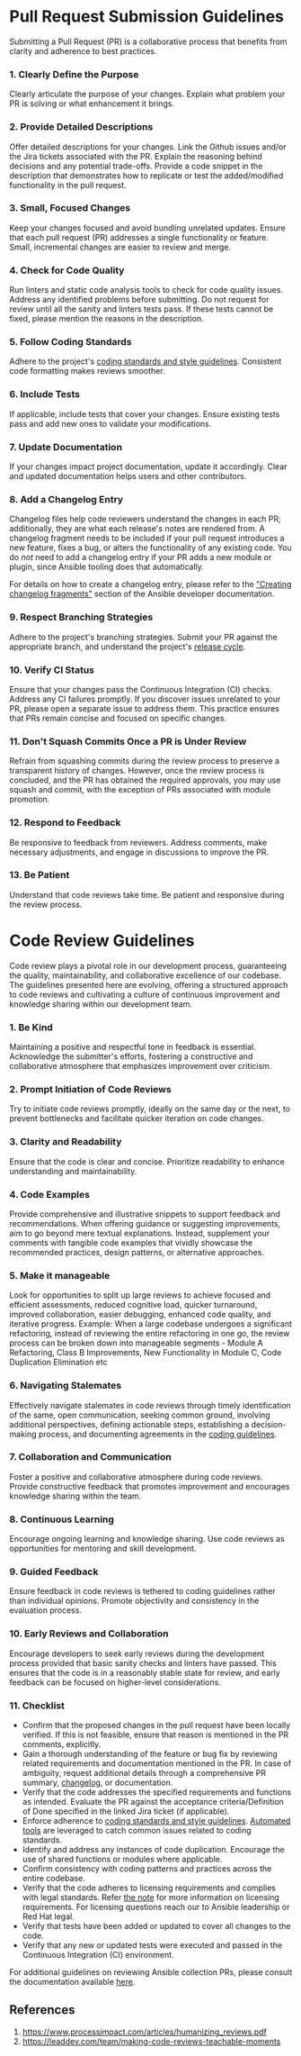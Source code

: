 # Pull Request Submission Guidelines

Submitting a Pull Request (PR) is a collaborative process that benefits from clarity and adherence to best practices.

### **1. Clearly Define the Purpose**
Clearly articulate the purpose of your changes. Explain what problem your PR is solving or what enhancement it brings.

### **2. Provide Detailed Descriptions**
Offer detailed descriptions for your changes. Link the Github issues and/or the Jira tickets associated with the PR. Explain the reasoning behind decisions and any potential trade-offs. Provide a code snippet in the description that demonstrates how to replicate or test the added/modified functionality in the pull request. 

### **3. Small, Focused Changes**
Keep your changes focused and avoid bundling unrelated updates. Ensure that each pull request (PR) addresses a single functionality or feature. Small, incremental changes are easier to review and merge.

### **4. Check for Code Quality**
Run linters and static code analysis tools to check for code quality issues. Address any identified problems before submitting. Do not request for review until all the sanity and linters tests pass. If these tests cannot be fixed, please mention the reasons in the description.

### **5. Follow Coding Standards**
Adhere to the project's [coding standards and style guidelines](https://github.com/ansible-collections/cloud-content-handbook/blob/main/GUIDELINES/coding_guidelines.md). Consistent code formatting makes reviews smoother.

### **6. Include Tests**
If applicable, include tests that cover your changes. Ensure existing tests pass and add new ones to validate your modifications.

### **7. Update Documentation**
If your changes impact project documentation, update it accordingly. Clear and updated documentation helps users and other contributors.

### **8. Add a Changelog Entry**
Changelog files help code reviewers understand the changes in each PR; additionally, they are what each release's notes are rendered from. A changelog fragment needs to be included if your pull request introduces a new feature, fixes a bug, or alters the functionality of any existing code. You do _not_ need to add a changelog entry if your PR adds a new module or plugin, since Ansible tooling does that automatically.

For details on how to create a changelog entry, please refer to the ["Creating changelog fragments"](https://docs.ansible.com/ansible/latest/community/development_process.html#creating-changelog-fragments) section of the Ansible developer documentation.

### **9. Respect Branching Strategies**
Adhere to the project's branching strategies. Submit your PR against the appropriate branch, and understand the project's [release cycle](https://github.com/ansible-collections/cloud-content-handbook/blob/main/Releases/release_cycles.md).

### **10. Verify CI Status**
Ensure that your changes pass the Continuous Integration (CI) checks. Address any CI failures promptly. If you discover issues unrelated to your PR, please open a separate issue to address them. This practice ensures that PRs remain concise and focused on specific changes.

### **11. Don't Squash Commits Once a PR is Under Review**
Refrain from squashing commits during the review process to preserve a transparent history of changes. However, once the review process is concluded, and the PR has obtained the required approvals, you may use squash and commit, with the exception of PRs associated with module promotion.

### **12. Respond to Feedback**
Be responsive to feedback from reviewers. Address comments, make necessary adjustments, and engage in discussions to improve the PR.

### **13. Be Patient**
Understand that code reviews take time. Be patient and responsive during the review process.


# Code Review Guidelines

Code review plays a pivotal role in our development process, guaranteeing the quality, maintainability, and collaborative excellence of our codebase. The guidelines presented here are evolving, offering a structured approach to code reviews and cultivating a culture of continuous improvement and knowledge sharing within our development team.

### 1. Be Kind
Maintaining a positive and respectful tone in feedback is essential. Acknowledge the submitter's efforts, fostering a constructive and collaborative atmosphere that emphasizes improvement over criticism.

### 2. Prompt Initiation of Code Reviews
Try to initiate code reviews promptly, ideally on the same day or the next, to prevent bottlenecks and facilitate quicker iteration on code changes.

### 3. Clarity and Readability
Ensure that the code is clear and concise. Prioritize readability to enhance understanding and maintainability.

### 4. Code Examples
Provide comprehensive and illustrative snippets to support feedback and recommendations. When offering guidance or suggesting improvements, aim to go beyond mere textual explanations. Instead, supplement your comments with tangible code examples that vividly showcase the recommended practices, design patterns, or alternative approaches.

### 5. Make it manageable
Look for opportunities to split up large reviews to achieve focused and efficient assessments, reduced cognitive load, quicker turnaround, improved collaboration, easier debugging, enhanced code quality, and iterative progress.
Example:
When a large codebase undergoes a significant refactoring, instead of reviewing the entire refactoring in one go, the review process can be broken down into manageable segments - Module A Refactoring, Class B Improvements, New Functionality in Module C, Code Duplication Elimination etc

### 6. Navigating Stalemates
Effectively navigate stalemates in code reviews through timely identification of the same, open communication, seeking common ground, involving additional perspectives, defining actionable steps, establishing a decision-making process, and documenting agreements in the [coding guidelines](https://github.com/ansible-collections/cloud-content-handbook/blob/main/GUIDELINES/coding_guidelines.md). 

### 7. Collaboration and Communication
Foster a positive and collaborative atmosphere during code reviews. Provide constructive feedback that promotes improvement and encourages knowledge sharing within the team.

### 8. Continuous Learning
Encourage ongoing learning and knowledge sharing. Use code reviews as opportunities for mentoring and skill development.

### 9. Guided Feedback
Ensure feedback in code reviews is tethered to coding guidelines rather than individual opinions. Promote objectivity and consistency in the evaluation process.

### 10. Early Reviews and Collaboration
Encourage developers to seek early reviews during the development process provided that basic sanity checks and linters have passed. This ensures that the code is in a reasonably stable state for review, and early feedback can be focused on higher-level considerations.

### 11. Checklist 
- Confirm that the proposed changes in the pull request have been locally verified. If this is not feasible, ensure that reason is mentioned in the PR comments, explicitly.
- Gain a thorough understanding of the feature or bug fix by reviewing related requirements and documentation mentioned in the PR. In case of ambiguity, request additional details through a comprehensive PR summary, [changelog](https://docs.ansible.com/ansible/latest/community/development_process.html#creating-changelog-fragments), or documentation.
- Verify that the code addresses the specified requirements and functions as intended. Evaluate the PR against the acceptance criteria/Definition of Done specified in the linked Jira ticket (if applicable).
- Enforce adherence to [coding standards and style guidelines](https://github.com/ansible-collections/cloud-content-handbook/blob/main/GUIDELINES/coding_guidelines.md). [Automated tools](https://github.com/ansible-collections/cloud-content-handbook/blob/main/CI/README.md#what-checks-are-run) are leveraged to catch common issues related to coding standards.
- Identify and address any instances of code duplication. Encourage the use of shared functions or modules where applicable.
- Confirm consistency with coding patterns and practices across the entire codebase.
- Verify that the code adheres to licensing requirements and complies with legal standards. Refer [the note](https://docs.ansible.com/ansible/latest/dev_guide/developing_modules_in_groups.html) for more information on licensing requirements. For licensing questions reach our to Ansible leadership or Red Hat legal.
- Verify that tests have been added or updated to cover all changes to the code.
- Verify that any new or updated tests were executed and passed in the Continuous Integration (CI) environment.

For additional guidelines on reviewing Ansible collection PRs, please consult the documentation available [here](https://docs.ansible.com/ansible/devel/community/collection_contributors/collection_reviewing.html).


## References
1. https://www.processimpact.com/articles/humanizing_reviews.pdf
2. https://leaddev.com/team/making-code-reviews-teachable-moments

